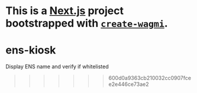
This is a [Next.js](https://nextjs.org) project bootstrapped with [`create-wagmi`](https://github.com/wevm/wagmi/tree/main/packages/create-wagmi).
=======
# ens-kiosk
Display ENS name and verify if whitelisted
>>>>>>> 600d0a9363cb210032cc0907fcee2e446ce73ae2
